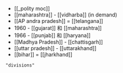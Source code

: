 - [[_polity moc]]
- [[maharashtra]] - [[vidharba]] (in demand)
- [[AP andra pradesh]] = [[telangana]]
- 1960 - [[gujarat]] 和 [[maharashtra]]
- 1966 - [[punjab]] 和 [[haryana]]
- [[Madhya Pradesh]] - [[chattisgarh]]
- [[uttar pradesh]] - [[uttarakhand]]
- [[bihar]] = [[jharkhand]]

```query
"divisions"
```